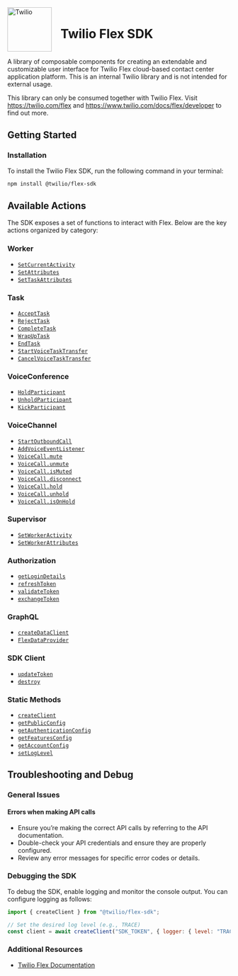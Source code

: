 <div style="display: flex; align-items: center;">  
    <a href="https://www.twilio.com" style="margin-right: 20px">
        <img  src="./assets/logo.svg"  alt="Twilio"  width="100"  />
    </a>
    <h1>Twilio Flex SDK</h1>
</div>

A library of composable components for creating an extendable and customizable user interface for Twilio Flex cloud-based contact center application platform. This is an internal Twilio library and is not intended for external usage.

This library can only be consumed together with Twilio Flex. Visit https://twilio.com/flex and https://www.twilio.com/docs/flex/developer to find out more.

## Getting Started
### Installation

To install the Twilio Flex SDK, run the following command in your terminal:

```bash
npm install @twilio/flex-sdk
```

## Available Actions
The SDK exposes a set of functions to interact with Flex. Below are the key actions organized by category:

### Worker
- [`SetCurrentActivity`](https://special-carnival-v7o1jym.pages.github.io/versions/0.99.32-dev/classes/index.SetCurrentActivity.html)
- [`SetAttributes`](https://special-carnival-v7o1jym.pages.github.io/versions/0.99.32-dev/classes/index.SetAttributes.html)
- [`SetTaskAttributes`](https://special-carnival-v7o1jym.pages.github.io/versions/0.99.32-dev/classes/index.SetTaskAttributes.html)

### Task
- [`AcceptTask`](https://special-carnival-v7o1jym.pages.github.io/versions/0.99.32-dev/classes/index.AcceptTask.html)
- [`RejectTask`](https://special-carnival-v7o1jym.pages.github.io/versions/0.99.32-dev/classes/index.RejectTask.html)
- [`CompleteTask`](https://special-carnival-v7o1jym.pages.github.io/versions/0.99.32-dev/classes/index.CompleteTask.html)
- [`WrapUpTask`](https://special-carnival-v7o1jym.pages.github.io/versions/0.99.32-dev/classes/index.WrapUpTask.html)
- [`EndTask`](https://special-carnival-v7o1jym.pages.github.io/versions/0.99.32-dev/classes/index.EndTask.html)
- [`StartVoiceTaskTransfer`](https://special-carnival-v7o1jym.pages.github.io/versions/0.99.32-dev/classes/index.StartVoiceTaskTransfer.html)
- [`CancelVoiceTaskTransfer`](https://special-carnival-v7o1jym.pages.github.io/versions/0.99.32-dev/classes/index.CancelVoiceTaskTransfer.html)

### VoiceConference
- [`HoldParticipant`](https://special-carnival-v7o1jym.pages.github.io/versions/0.99.32-dev/classes/index.HoldParticipant.html)
- [`UnholdParticipant`](https://special-carnival-v7o1jym.pages.github.io/versions/0.99.32-dev/classes/index.UnholdParticipant.html)
- [`KickParticipant`](https://special-carnival-v7o1jym.pages.github.io/versions/0.99.32-dev/classes/index.KickParticipant.html)

### VoiceChannel
- [`StartOutboundCall`](https://special-carnival-v7o1jym.pages.github.io/versions/0.99.32-dev/classes/index.StartOutboundCall.html)
- [`AddVoiceEventListener`](https://special-carnival-v7o1jym.pages.github.io/versions/0.99.32-dev/classes/index.AddVoiceEventListener.html)
- [`VoiceCall.mute`](https://special-carnival-v7o1jym.pages.github.io/versions/0.99.32-dev/interfaces/index.VoiceCall.html#mute)
- [`VoiceCall.unmute`](https://special-carnival-v7o1jym.pages.github.io/versions/0.99.32-dev/interfaces/index.VoiceCall.html#unmute)
- [`VoiceCall.isMuted`](https://special-carnival-v7o1jym.pages.github.io/versions/0.99.32-dev/interfaces/index.VoiceCall.html#isMuted)
- [`VoiceCall.disconnect`](https://special-carnival-v7o1jym.pages.github.io/versions/0.99.32-dev/interfaces/index.VoiceCall.html#disconnect)
- [`VoiceCall.hold`](https://special-carnival-v7o1jym.pages.github.io/versions/0.99.32-dev/interfaces/index.VoiceCall.html#hold)
- [`VoiceCall.unhold`](https://special-carnival-v7o1jym.pages.github.io/versions/0.99.32-dev/interfaces/index.VoiceCall.html#unhold)
- [`VoiceCall.isOnHold`](https://special-carnival-v7o1jym.pages.github.io/versions/0.99.32-dev/interfaces/index.VoiceCall.html#isOnHold)

### Supervisor
- [`SetWorkerActivity`](https://special-carnival-v7o1jym.pages.github.io/versions/0.99.32-dev/classes/index.SetWorkerActivity.html)
- [`SetWorkerAttributes`](https://special-carnival-v7o1jym.pages.github.io/versions/0.99.32-dev/classes/index.SetWorkerAttributes.html)

### Authorization
- [`getLoginDetails`](https://special-carnival-v7o1jym.pages.github.io/versions/0.99.32-dev/interfaces/index.Authenticator.html#getLoginDetails)
- [`refreshToken`](https://special-carnival-v7o1jym.pages.github.io/versions/0.99.32-dev/interfaces/index.Authenticator.html#refreshToken)
- [`validateToken`](https://special-carnival-v7o1jym.pages.github.io/versions/0.99.32-dev/interfaces/index.Authenticator.html#validateToken)
- [`exchangeToken`](https://special-carnival-v7o1jym.pages.github.io/versions/0.99.32-dev/interfaces/index.Authenticator.html#exchangeToken)

### GraphQL
- [`createDataClient`](https://special-carnival-v7o1jym.pages.github.io/versions/0.99.32-dev/modules/packages_data_client.html#createDataClient)
- [`FlexDataProvider`](https://special-carnival-v7o1jym.pages.github.io/versions/0.99.32-dev/modules/packages_data_client.html#FlexDataProvider-1)

### SDK Client
- [`updateToken`](https://special-carnival-v7o1jym.pages.github.io/versions/0.99.32-dev/interfaces/index.Client.html#updateToken)
- [`destroy`](https://special-carnival-v7o1jym.pages.github.io/versions/0.99.32-dev/interfaces/index.Client.html#destroy)

### Static Methods
- [`createClient`](https://special-carnival-v7o1jym.pages.github.io/versions/0.99.32-dev/modules/index.html#createClient)
- [`getPublicConfig`](https://special-carnival-v7o1jym.pages.github.io/versions/0.99.32-dev/modules/index.html#getPublicConfig)
- [`getAuthenticationConfig`](https://special-carnival-v7o1jym.pages.github.io/versions/0.99.32-dev/modules/index.html#getAuthenticationConfig)
- [`getFeaturesConfig`](https://special-carnival-v7o1jym.pages.github.io/versions/0.99.32-dev/modules/index.html#getFeaturesConfig)
- [`getAccountConfig`](https://special-carnival-v7o1jym.pages.github.io/versions/0.99.32-dev/modules/index.html#getAccountConfig)
- [`setLogLevel`](https://special-carnival-v7o1jym.pages.github.io/versions/0.99.32-dev/modules/index.html#setLogLevel)

## Troubleshooting and Debug
### General Issues
#### Errors when making API calls
- Ensure you’re making the correct API calls by referring to the API documentation.
- Double-check your API credentials and ensure they are properly configured.
- Review any error messages for specific error codes or details.

### Debugging the SDK

To debug the SDK, enable logging and monitor the console output. You can configure logging as follows:
```javascript
import { createClient } from "@twilio/flex-sdk";

// Set the desired log level (e.g., TRACE)
const client = await createClient("SDK_TOKEN", { logger: { level: "TRACE" } });
```

### Additional Resources

- [Twilio Flex Documentation](https://www.twilio.com/docs/flex/developer)